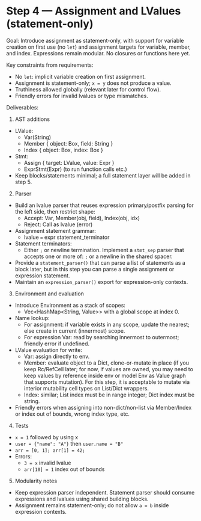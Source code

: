 # Step 4 — Assignment and LValues (statement-only)

Goal: Introduce assignment as statement-only, with support for variable creation on first use (no `let`) and assignment targets for variable, member, and index. Expressions remain modular. No closures or functions here yet.

Key constraints from requirements:
- No `let`: implicit variable creation on first assignment.
- Assignment is statement-only; `x = y` does not produce a value.
- Truthiness allowed globally (relevant later for control flow).
- Friendly errors for invalid lvalues or type mismatches.

Deliverables:
1) AST additions
- LValue:
  - Var(String)
  - Member { object: Box<Expr>, field: String }
  - Index { object: Box<Expr>, index: Box<Expr> }
- Stmt:
  - Assign { target: LValue, value: Expr }
  - ExprStmt(Expr) (to run function calls etc.)
- Keep blocks/statements minimal; a full statement layer will be added in step 5.

2) Parser
- Build an lvalue parser that reuses expression primary/postfix parsing for the left side, then restrict shape:
  - Accept: Var, Member(obj, field), Index(obj, idx)
  - Reject: Call as lvalue (error)
- Assignment statement grammar:
  - lvalue `=` expr statement_terminator
- Statement terminators:
  - Either `;` or newline termination. Implement a `stmt_sep` parser that accepts one or more of: `;` or a newline in the shared spacer.
- Provide a `statement_parser()` that can parse a list of statements as a block later, but in this step you can parse a single assignment or expression statement.
- Maintain an `expression_parser()` export for expression-only contexts.

3) Environment and evaluation
- Introduce Environment as a stack of scopes:
  - Vec<HashMap<String, Value>> with a global scope at index 0.
- Name lookup:
  - For assignment: if variable exists in any scope, update the nearest; else create in current (innermost) scope.
  - For expression Var: read by searching innermost to outermost; friendly error if undefined.
- LValue evaluation for write:
  - Var: assign directly to env.
  - Member: evaluate object to a Dict, clone-or-mutate in place (if you keep Rc/RefCell later; for now, if values are owned, you may need to keep values by reference inside env or model Env as Value graph that supports mutation). For this step, it is acceptable to mutate via interior mutability cell types on List/Dict wrappers.
  - Index: similar; List index must be in range integer; Dict index must be string.
- Friendly errors when assigning into non-dict/non-list via Member/Index or index out of bounds, wrong index type, etc.

4) Tests
- `x = 1` followed by using x
- `user = {"name": "A"}` then `user.name = "B"`
- `arr = [0, 1]; arr[1] = 42;`
- Errors:
  - `3 = x` invalid lvalue
  - `arr[10] = 1` index out of bounds

5) Modularity notes
- Keep expression parser independent. Statement parser should consume expressions and lvalues using shared building blocks.
- Assignment remains statement-only; do not allow `a = b` inside expression contexts.
